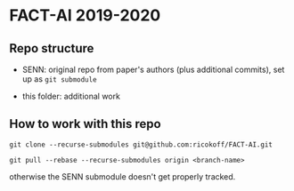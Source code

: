 # FACT-AI 2019-2020

## Repo structure
- SENN: original repo from paper's authors (plus additional commits), set up as 
`git submodule`

- this folder: additional work

## How to work with this repo
```
git clone --recurse-submodules git@github.com:ricokoff/FACT-AI.git
```

```
git pull --rebase --recurse-submodules origin <branch-name>
```

otherwise the SENN submodule doesn't get properly tracked.
